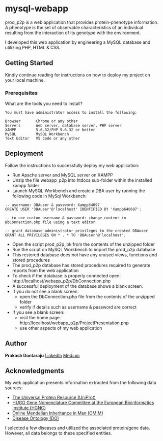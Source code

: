 # mysql-webapp

prod_p2p is a web application that provides protein-phenotype information. A phenotype is the set of observable characteristics of an individual resulting from the interaction of its genotype with the environment.

I developed this web application by engineering a MySQL database and utilizing PHP, HTML & CSS.

## Getting Started

Kindly continue reading for instructions on how to deploy my project on your local machine.

### Prerequisites

What are the tools you need to install?

```
You must have administrator access to install the following:

Browser       Chrome or any other
Servers       Web server, database server, PHP server
XAMPP         5.6.32/PHP 5.6.32 or better
MySQL         MySQL Workbench
Text Editor   VS Code or any other
```

## Deployment

Follow the instructions to successfully deploy my web application:

*	Run Apache server and MySQL server on XAMPP
*	Unzip the file webapp_p2p into htdocs sub-folder within the installed xampp folder
*	Launch MySQL Workbench and create a DBA user by running the following code in MySql Workbench:

```
-- username: DBAuser & password: Xampp64097
CREATE USER 'DBAuser'@'localhost' IDENTIFIED BY 'Xampp640697';

-- to use custom username & password: change content in DbConnection.php file using a text editor

-- grant database administrator privileges to the created DBAuser
GRANT ALL PRIVILEGES ON * . * TO 'DBAuser'@'localhost';
```

*	Open the script prod_p2p_bk from the contents of the unzipped folder
*	Run the script on MySQL Workbench to import the prod_p2p database 
*	This restored database does not have any unused views, functions and stored procedures
* The prod_p2p database has stored procedures required to generate reports from the web application
*	To check if the database is properly connected open: http://localhost/webapp_p2p/DbConnection.php
*	A successful deployment of the database shows a blank screen.
*	If you do not see a blank screen:
      - open the DbConnection.php file from the contents of the unzipped folder
      - verify if details such as username & password are correct
*	If you see a blank screen:
      - visit the home page: http://localhost/webapp_p2p/ProjectPresentation.php
      - use other aspects of my web application


## Author

**Prakash Dontaraju** [LinkedIn](https://www.linkedin.com/in/prakashdontaraju) [Medium](https://medium.com/@wittygrit)


## Acknowledgments

My web application presents information extracted from the following data sources:

* [The Universal Protein Resource (UniProt)](https://www.uniprot.org/uniprot/)
* [HUGO Gene Nomenclature Committee at the European Bioinformatics Institute (HGNC)](https://www.genenames.org/)
* [Online Mendelian Inheritance in Man (OMIM)](http://omim.org/)
* [Disease Ontology (DO)](http://disease-ontology.org/)

I selected a few diseases and utilized the associated protein/gene data. However, all data belongs to these specified entities.


